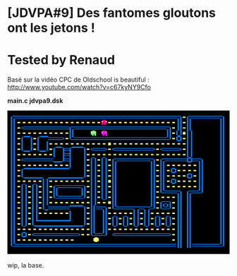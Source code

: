 # [JDVPA#9] Des fantomes gloutons ont les jetons !
# Tested by Renaud

Basé sur la vidéo CPC de Oldschool is beautiful : http://www.youtube.com/watch?v=c67kyNY9Cfo

__main.c jdvpa9.dsk__

![JDVPA9.dsk.png](JDVPA9.dsk.png)

wip, la base.
